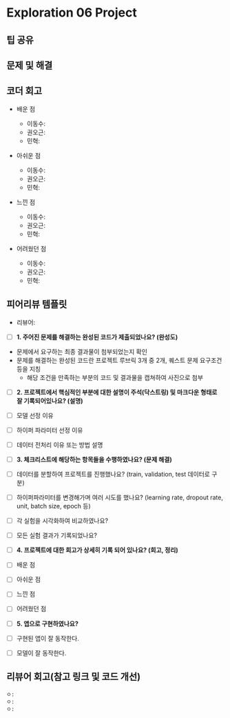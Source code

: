 # Exploration 06 Project

## 팁 공유

## 문제 및 해결

## 코더 회고

- 배운 점
  - 이동수:
  - 권오근:
  - 민혁:

- 아쉬운 점
  - 이동수:
  - 권오근:
  - 민혁:

- 느낀 점
  - 이동수:
  - 권오근:
  - 민혁:

- 어려웠던 점
  - 이동수:
  - 권오근:
  - 민혁:

## 피어리뷰 템플릿

- 리뷰어:

- [ ]  __1. 주어진 문제를 해결하는 완성된 코드가 제출되었나요? (완성도)__
  - 문제에서 요구하는 최종 결과물이 첨부되었는지 확인
  - 문제를 해결하는 완성된 코드란 프로젝트 루브릭 3개 중 2개,
    퀘스트 문제 요구조건 등을 지칭
    - 해당 조건을 만족하는 부분의 코드 및 결과물을 캡쳐하여 사진으로 첨부

- [ ]  __2. 프로젝트에서 핵심적인 부분에 대한 설명이 주석(닥스트링) 및 마크다운 형태로 잘 기록되어있나요? (설명)__
  - [ ]  모델 선정 이유
  - [ ]  하이퍼 파라미터 선정 이유
  - [ ]  데이터 전처리 이유 또는 방법 설명

- [ ]  __3. 체크리스트에 해당하는 항목들을 수행하였나요? (문제 해결)__
  - [ ]  데이터를 분할하여 프로젝트를 진행했나요? (train, validation, test 데이터로 구분)
  - [ ]  하이퍼파라미터를 변경해가며 여러 시도를 했나요? (learning rate, dropout rate, unit, batch size, epoch 등)
  - [ ]  각 실험을 시각화하여 비교하였나요?
  - [ ]  모든 실험 결과가 기록되었나요?

- [ ]  __4. 프로젝트에 대한 회고가 상세히 기록 되어 있나요? (회고, 정리)__
  - [ ]  배운 점
  - [ ]  아쉬운 점
  - [ ]  느낀 점
  - [ ]  어려웠던 점

- [ ]  __5.  앱으로 구현하였나요?__
  - [ ]  구현된 앱이 잘 동작한다.
  - [ ]  모델이 잘 동작한다.

## 리뷰어 회고(참고 링크 및 코드 개선)

```Plaintext
ㅇ:
ㅇ:
ㅇ:
```
